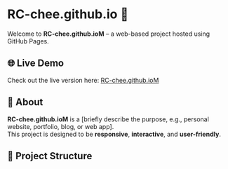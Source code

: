 # RC-chee.github.io 🚀

Welcome to **RC-chee.github.ioM** – a web-based project hosted using GitHub Pages.

## 🌐 Live Demo  
Check out the live version here: [RC-chee.github.ioM](https://RC-chee.github.io)

## 📌 About  
**RC-chee.github.ioM** is a [briefly describe the purpose, e.g., personal website, portfolio, blog, or web app].  
This project is designed to be **responsive**, **interactive**, and **user-friendly**.

## 📁 Project Structure  

